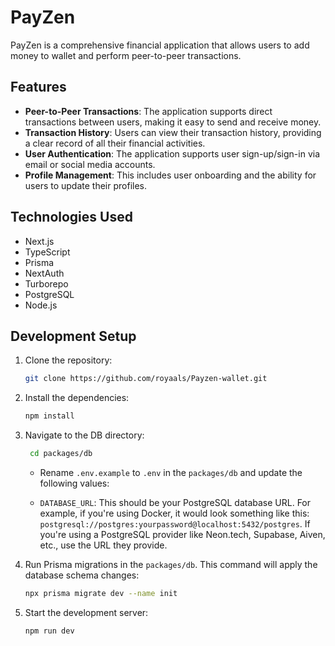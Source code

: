 # PayZen

PayZen is a comprehensive financial application that allows users to add money to wallet and perform peer-to-peer transactions.

## Features

- **Peer-to-Peer Transactions**: The application supports direct transactions between users, making it easy to send and receive money.
- **Transaction History**: Users can view their transaction history, providing a clear record of all their financial activities.
- **User Authentication**: The application supports user sign-up/sign-in via email or social media accounts.
- **Profile Management**: This includes user onboarding and the ability for users to update their profiles.

## Technologies Used

- Next.js
- TypeScript
- Prisma
- NextAuth
- Turborepo
- PostgreSQL
- Node.js

## Development Setup

1. Clone the repository:

   ```bash
   git clone https://github.com/royaals/Payzen-wallet.git
   ```

2. Install the dependencies:
   ```bash
   npm install
   ```
3. Navigate to the DB directory:

   ```bash
    cd packages/db
   ```

   - Rename `.env.example` to `.env` in the `packages/db` and update the following values:

   - `DATABASE_URL`: This should be your PostgreSQL database URL. For example, if you're using Docker, it would look something like this: `postgresql://postgres:yourpassword@localhost:5432/postgres`. If you're using a PostgreSQL provider like Neon.tech, Supabase, Aiven, etc., use the URL they provide.

4. Run Prisma migrations in the `packages/db`. This command will apply the database schema changes:

   ```bash
   npx prisma migrate dev --name init
   ```

5. Start the development server:
   ```bash
   npm run dev
   ```
